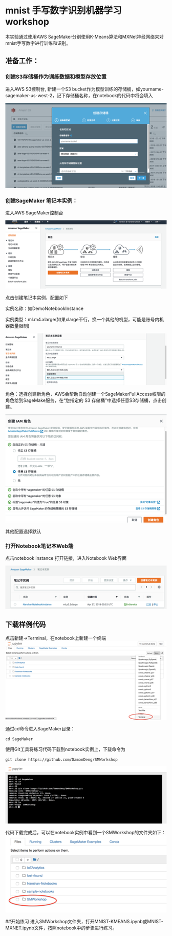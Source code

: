 # mnist 手写数字识别机器学习 workshop
本实验通过使用AWS SageMaker分别使用K-Means算法和MXNet神经网络来对mnist手写数字进行训练和识别。

## 准备工作：

### 创建S3存储桶作为训练数据和模型存放位置
进入AWS S3控制台, 新建一个S3 bucket作为模型训练的存储桶，如yourname-sagemaker-us-west-2，记下存储桶名称，在notebook的代码中将会填入

![s3](./img/s3-bucket.png)


### 创建SageMaker 笔记本实例：

进入AWS SageMaker控制台

![sagemaker](./img/sagemaker-console.png)

点击创建笔记本实例，配置如下

实例名称：如DemoNotebookInstance

实例类型：ml.m4.xlarge(如果xlarge不行，换一个其他的机型，可能是账号内机器数量限制)

![create-nb](./img/create-notebook-instance.png)

角色：选择创建新角色，AWS会帮助自动创建一个SageMakerFullAccess权限的角色给到SageMake服务，在“您指定的 S3 存储桶”中选择任意S3存储桶，点击创建。

![role](./img/iam-role.png)

其他配置选择默认

### 打开Notebook笔记本Web端

点击notebook instance 打开链接，进入Notebook Web界面

![open-nb](./img/open-nb.png)



## 下载样例代码
点击新建->Terminal，在notebook上新建一个终端
![new-terminal](./img/new-terminal.png)

通过cd命令进入SageMaker目录：

	cd SageMaker

使用Git工具将练习代码下载到notebook实例上，下载命令为

	git clone https://github.com/DamonDeng/SMWorkshop

![git-clone](./img/git-clone.png)

代码下载完成后，可以在notebook实例中看到一个SMWorkshop的文件夹如下：
![sm-folder](./img/smworkshop.png)

##开始练习
进入SMWorkshop文件夹，打开MNIST-KMEANS.ipynb或MNIST-MXNET.ipynb文件，按照notebook中的步骤进行练习。


